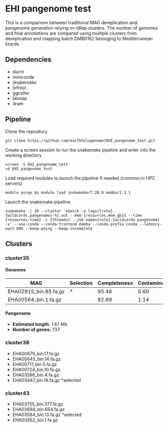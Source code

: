 # EHI pangenome test
This is a comparison between traditional MAG dereplication and pangenome generation relying on dRep clusters. The number of genomes and final annotations are compared using multiple clusters from dereplication and mapping batch DMB0162 belonging to Mediterranean lizards.

## Dependencies

- slurm
- miniconda
- dnakemake
- bifrost
- ggcaller
- bbmap
- dram

## Pipeline

Clone the repository.

```{sh}
git clone https://github.com/earthhologenome/EHI_pangenome_test.git
```

Create a screen session to run the snakemake pipeline and enter into the working directory

```{sh}
screen -S EHI_pangenome_test
cd EHI_pangenome_test
```

Load required modules to launch the pipeline if needed (common in HPC servers)

```{sh}
module purge && module load snakemake/7.20.0 mamba/1.3.1
```

Launch the snakemake pipeline.

```{sh}
snakemake -j 20 --cluster 'sbatch -o logs/{rule}.{wildcards.pangenome}-%j.out --mem {resources.mem_gb}G --time {resources.time} -c {threads} --job-name={rule}.{wildcards.pangenome} -v' --use-conda --conda-frontend mamba --conda-prefix conda --latency-wait 600 --keep-going --keep-incomplete
```

## Clusters

### cluster35

#### Genomes

| MAG | Selection | Completeness | Contamination | Length | Genes | Annotated |
| --- | --- | --- | --- | --- | --- | --- |
| EHA02915_bin.85.fa.gz | * | 95.48 | 0.60 | 1.33 | 1515 | 983 |
| EHA00564_bin.1.fa.gz |    | 82.69 | 1.14 | 1.48 | 1440 | 935 |

#### Pangenome

- **Estimated length:** 1.67 Mb
- **Number of genes:** 737

### cluster38
- EHA00679_bin.17.fa.gz
- EHA00645_bin.14.fa.gz
- EHA00717_bin.5.fa.gz
- EHA00724_bin.10.fa.gz
- EHA03586_bin.4.fa.gz
- EHA03447_bin.18.fa.gz *selected

### cluster43
- EHA03755_bin.377.fa.gz
- EHA03694_bin.654.fa.gz
- EHA03584_bin.13.fa.gz *selected
- EHA03452_bin.1.fa.gz
